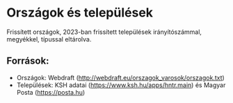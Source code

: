 # Országok és települések
Frissített országok, 2023-ban frissített települések irányítószámmal, megyékkel, típussal eltárolva.

## Források:
- Országok: Webdraft (http://webdraft.eu/orszagok_varosok/orszagok.txt)
- Települések: KSH adatai (https://www.ksh.hu/apps/hntr.main) és Magyar Posta (https://posta.hu)
